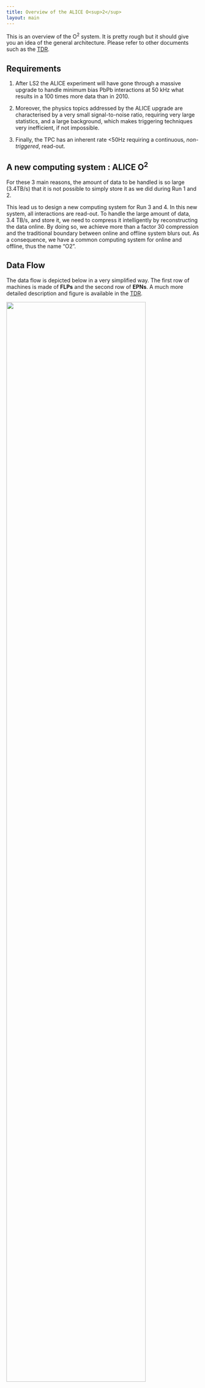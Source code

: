 ```yaml
---
title: Overview of the ALICE O<sup>2</sup>
layout: main
---
```


This is an overview of the O<sup>2</sup> system. It is pretty rough but it should give you an idea of the general architecture. Please refer to other documents such as the [TDR](https://cds.cern.ch/record/2011297).

## Requirements

1. After LS2 the ALICE experiment will have gone through a massive upgrade to handle minimum bias PbPb interactions at 50 kHz what results in a 100 times more data than in 2010.

2. Moreover, the physics topics addressed by the ALICE upgrade are characterised by a very small signal-to-noise ratio, requiring very large statistics, and a large background, which makes triggering techniques very inefficient, if not impossible.

3. Finally, the TPC has an inherent rate <50Hz requiring a continuous, _non-triggered_, read-out.

## A new computing system : ALICE O<sup>2</sup>

 For these 3 main reasons, the amount of data to be handled is so large (3.4TB/s) that it is not possible to simply store it as we did during Run 1 and 2.

 This lead us to design a new computing system for Run 3 and 4. In this new system, all interactions are read-out. To handle the large amount of data, 3.4 TB/s, and store it, we need to compress it intelligently by reconstructing the data online. By doing so, we achieve more than a factor 30 compression and the traditional boundary between online and offline system blurs out. As a consequence, we have a common computing system for online and offline, thus the name “O2”.  

## Data Flow

The data flow is depicted below in a very simplified way. The first row of machines is made of __FLPs__ and the second row of __EPNs__. A much more detailed description and figure is available in the [TDR](https://cds.cern.ch/record/2011297).

<img src="{{site.baseurl}}/images/dataflow.png" style="width:85%"/>
